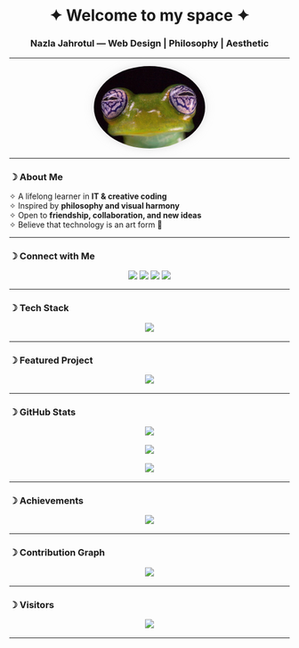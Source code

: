<!-- Header -->
<h1 align="center">✦ Welcome to my space ✦</h1>
<h3 align="center">Nazla Jahrotul — Web Design | Philosophy | Aesthetic</h3>

---

<!-- Profile Picture -->
<p align="center">
  <img src="nazlajahrotul.jpg" alt="Nazla Jahrotul" width="200" style="border-radius:50%; box-shadow: 0px 0px 15px rgba(200, 200, 200, 0.5);">
</p>

---

### ☽ About Me  
✧ A lifelong learner in **IT & creative coding**  
✧ Inspired by **philosophy and visual harmony**  
✧ Open to **friendship, collaboration, and new ideas**  
✧ Believe that technology is an art form 🌌  

---

### ☽ Connect with Me  
<p align="center">
  <a href="https://youtube.com/@airthuries"><img src="https://img.shields.io/badge/YouTube-0a0a0a?style=for-the-badge&logo=youtube&logoColor=white" /></a>
  <a href="https://facebook.com/airthries"><img src="https://img.shields.io/badge/Facebook-0a0a0a?style=for-the-badge&logo=facebook&logoColor=white" /></a>
  <a href="https://tiktok.com/@airthuries"><img src="https://img.shields.io/badge/TikTok-0a0a0a?style=for-the-badge&logo=tiktok&logoColor=white" /></a>
  <a href="https://instagram.com/eirthuoo"><img src="https://img.shields.io/badge/Instagram-0a0a0a?style=for-the-badge&logo=instagram&logoColor=white" /></a>
</p>

---

### ☽ Tech Stack  
<p align="center">
  <img src="https://skillicons.dev/icons?i=html,css,js,react,tailwind,figma,github,git,vscode&theme=light" />
</p>

---

### ☽ Featured Project  
<p align="center">
  <a href="https://github.com/nazlajahrotul">
    <img src="https://github-readme-stats.vercel.app/api/pin/?username=nazlajahrotul&repo=nazlajahrotul&theme=transparent&title_color=808080&text_color=808080&icon_color=808080" />
  </a>
</p>

---

### ☽ GitHub Stats  
<p align="center">
  <img src="https://github-readme-stats.vercel.app/api?username=nazlajahrotul&show_icons=true&theme=transparent&title_color=808080&text_color=808080&icon_color=808080" />
</p>

<p align="center">
  <img src="https://github-readme-streak-stats.herokuapp.com/?user=nazlajahrotul&theme=transparent&ring=808080&fire=808080&currStreakLabel=808080" />
</p>

<p align="center">
  <img src="https://github-readme-stats.vercel.app/api/top-langs/?username=nazlajahrotul&layout=compact&theme=transparent&title_color=808080&text_color=808080" />
</p>

---

### ☽ Achievements  
<p align="center">
  <img src="https://github-profile-trophy.vercel.app/?username=nazlajahrotul&theme=onedark&no-frame=true&margin-w=10&margin-h=10&column=6" />
</p>

---

### ☽ Contribution Graph  
<p align="center">
  <img src="https://github-readme-activity-graph.vercel.app/graph?username=nazlajahrotul&bg_color=0d1117&color=808080&line=808080&point=ffffff&area=true&hide_border=true" />
</p>

---

### ☽ Visitors  
<p align="center">
  <img src="https://komarev.com/ghpvc/?username=nazlajahrotul&color=808080&style=flat-square" />
</p>

---
